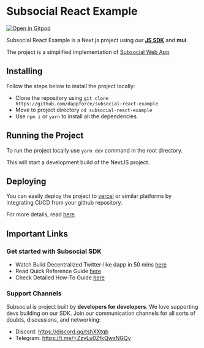 # Subsocial React Example

[![Open in Gitpod](https://gitpod.io/button/open-in-gitpod.svg)](https://gitpod.io/#https://github.com/dappforce/subsocial-react-example)

Subsocial React Example is a Next.js project using our [**JS SDK**](https://docs.subsocial.network/docs/develop) and **mui**. 

The project is a simplified implementation of [Subsocial Web App](https://app.subsocial.network)

## Installing 

Follow the steps below to install the project locally:
- Clone the repository using `git clone https://github.com/dappforce/subsocial-react-example`
- Move to project directory `cd subsocial-react-example`
- Use `npm i` or `yarn` to install all the dependencies

## Running the Project

To run the project locally use `yarn dev` command in the root directory. 

This will start a development build of the NextJS project. 

## Deploying

You can easily deploy the project to [vercel](https://vercel.com) or similar platforms by integrating CI/CD from your github repository.

For more details, read [here](https://vercel.com/guides/deploying-nextjs-with-vercel). 

## Important Links

### Get started with Subsocial SDK

- Watch Build Decentralized Twitter-like dapp in 50 mins [here](https://www.youtube.com/watch?v=jeTrpltqAqc)
- Read Quick Reference Guide [here](https://docs.subsocial.network/docs/develop/quick-reference)
- Check Detailed How-To Guide [here](https://docs.subsocial.network/docs/develop/how-to-guides/connectToSubsocial)

### Support Channels

Subsocial is project built by __developers for developers__. We love supporting devs building on our SDK. Join our communication channels for all sorts of doubts, discussions, and networking:

- Discord: https://discord.gg/tshXXtqb
- Telegram: https://t.me/+ZzvLu0ZfkQwxNGQy
